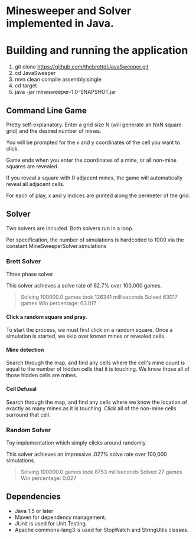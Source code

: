 # Minesweeper and Solver implemented in Java.

# Building and running the application

1. git clone https://github.com/thebrettd/JavaSweeper.git
2. cd JavaSweeper
3. mvn clean compile assembly:single
4. cd target
5. java -jar minesweeper-1.0-SNAPSHOT.jar

## Command Line Game

Pretty self-explanatory. Enter a grid size N (will generate an NxN square grid) and the desired number of mines.

You will be prompted for the x and y coordinates of the cell you want to click.

Game ends when you enter the coordinates of a mine, or all non-mine squares are revealed.

If you reveal a square with 0 adjacent mines, the game will automatically reveal all adjacent cells.

For each of play, x and y indices are printed along the perimeter of the grid.

## Solver

Two solvers are included.
Both solvers run in a loop.

Per specification, the number of simulations is hardcoded to 1000 via the constant MineSweeperSolver.simulations

### Brett Solver
Three phase solver 

This solver achieves a solve rate of 62.7% over 100,000 games.
 
>Solving 100000.0 games took 126341 milliseconds
>Solved 63017 games
>Win percentage: 63.017

#### Click a random square and pray.
To start the process, we must first click on a random square. Once a simulation is started, we skip over known mines or 
revealed cells.

#### Mine detection
Search through the map, and find any cells where the cell's mine count is equal to the number of hidden cells that it is
touching. We know those all of those hidden cells are mines.

#### Cell Defusal
Search through the map, and find any cells where we know the location of exactly as many mines as it is touching.
Click all of the non-mine cells surround that cell.

### Random Solver
Toy implementation which simply clicks around randomly.

This solver achieves an impressive .027% solve rate over 100,000 simulations.

>Solving 100000.0 games took 8753 milliseconds
>Solved 27 games
>Win percentage: 0.027

## Dependencies

* Java 1.5 or later
* Maven for dependency management. 
* JUnit is used for Unit Testing.
* Apache commons-lang3 is used for StopWatch and StringUtils classes.

